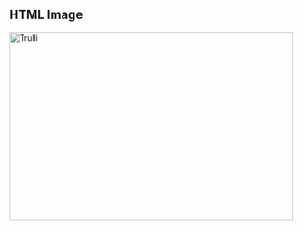 <!DOCTYPE html>
<html>
<body>

<h2>HTML Image</h2>
<img src="https://cdn.discordapp.com/attachments/887962015040147486/941035873938599976/FOREST_WITH_MONKEY.png" alt="Trulli" width="500" height="333">

</body>
</html>

